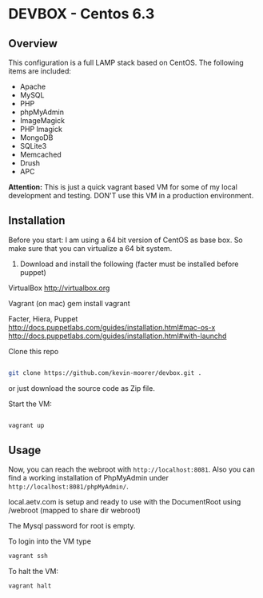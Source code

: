 # DEVBOX - Centos 6.3

## Overview

This configuration is a full LAMP stack based on CentOS.
The following items are included:

* Apache
* MySQL
* PHP
* phpMyAdmin
* ImageMagick
* PHP Imagick
* MongoDB
* SQLite3
* Memcached
* Drush
* APC


**Attention:** This is just a quick vagrant based VM for some of my local development and testing.
DON'T use this VM in a production environment.


## Installation

Before you start: 
I am using a 64 bit version of CentOS as base box. So make sure that you can virtualize a 64 bit system.

1. Download and install the following (facter must be installed before puppet)

VirtualBox
http://virtualbox.org

Vagrant (on mac) 
gem install vagrant

Facter, Hiera, Puppet
http://docs.puppetlabs.com/guides/installation.html#mac-os-x
http://docs.puppetlabs.com/guides/installation.html#with-launchd



Clone this repo

```bash

git clone https://github.com/kevin-moorer/devbox.git .

```

or just download the source code as Zip file.

Start the VM:

```bash

vagrant up

```

## Usage

Now, you can reach the webroot with `http://localhost:8081`.
Also you can find a working installation of PhpMyAdmin under `http://localhost:8081/phpMyAdmin/`.

local.aetv.com is setup and ready to use with the DocumentRoot using /webroot (mapped to share dir webroot)


The Mysql password for root is empty.

To login into the VM type
```bash
vagrant ssh
```

To halt the VM:
```bash
vagrant halt
```
